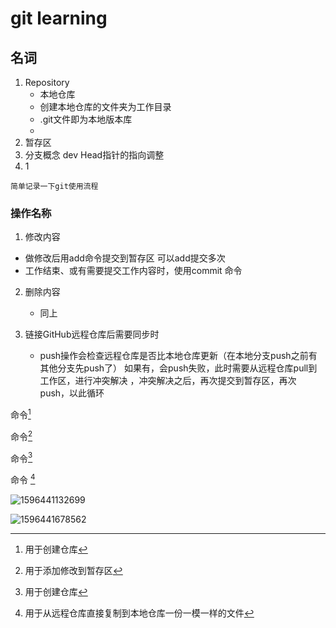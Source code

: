 # git learning





## 名词

1. Repository
   * 本地仓库 
   * 创建本地仓库的文件夹为工作目录
   * .git文件即为本地版本库
   * 
2. 暂存区
3. 分支概念   dev Head指针的指向调整  
4. 1



```	
简单记录一下git使用流程

```

### 操作名称

1.   修改内容

   * 做修改后用add命令提交到暂存区   可以add提交多次
   * 工作结束、或有需要提交工作内容时，使用commit 命令

2. 删除内容

   * 同上

3. 链接GitHub远程仓库后需要同步时

   * push操作会检查远程仓库是否比本地仓库更新（在本地分支push之前有其他分支先push了）  如果有，会push失败，此时需要从远程仓库pull到工作区，进行冲突解决 ，冲突解决之后，再次提交到暂存区，再次push，以此循环

     

命令[^git commit]

[^git commit]:用于创建仓库

命令[^git add]

[^git add]:用于添加修改到暂存区

命令[^git commit] 

[^git commit]:用于提交到本地仓库

命令 [^git clone]

[^git clone]: 用于从远程仓库直接复制到本地仓库一份一模一样的文件









![1596441132699](C:\Users\Administrator\AppData\Roaming\Typora\typora-user-images\1596441132699.png)



![1596441678562](C:\Users\Administrator\AppData\Roaming\Typora\typora-user-images\1596441678562.png)




